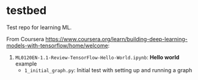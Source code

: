 # testbed
Test repo for learning ML.

From Coursera https://www.coursera.org/learn/building-deep-learning-models-with-tensorflow/home/welcome:

1. `ML0120EN-1.1-Review-TensorFlow-Hello-World.ipynb`: **Hello world** example
   * `1_initial_graph.py`: Initial test with setting up and running a graph

